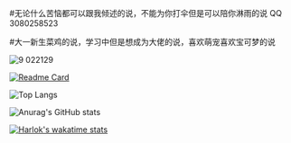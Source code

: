 #无论什么苦恼都可以跟我倾述的说，不能为你打伞但是可以陪你淋雨的说  QQ 3080258523

#大一新生菜鸡的说，学习中但是想成为大佬的说，喜欢萌宠喜欢宝可梦的说





![9 022129](https://github.com/KayCHENvip/KayCHENvip/assets/128878325/790770d5-2afc-4dd3-8cf5-3d4ad9309248)

[![Readme Card](https://github-readme-stats.vercel.app/api/pin/?username=KayCHENvip&repo=vulnerability-poc)](https://github.com/KayCHENvip/vulnerability-poc)&nbsp;&nbsp;&nbsp;

![Top Langs](https://github-readme-stats.vercel.app/api/top-langs/?username=KayCHENvip&layout=compact)

![Anurag's GitHub stats](https://github-readme-stats.vercel.app/api?username=KayCHENvip&show_icons=true&theme=synthwave)

[![Harlok's wakatime stats](https://github-readme-stats.vercel.app/api/wakatime?username=KayCHENvip\&layout=compact)](https://wakatime.com/@KayCHENvip)&nbsp;&nbsp;&nbsp;&nbsp;&nbsp;&nbsp;






